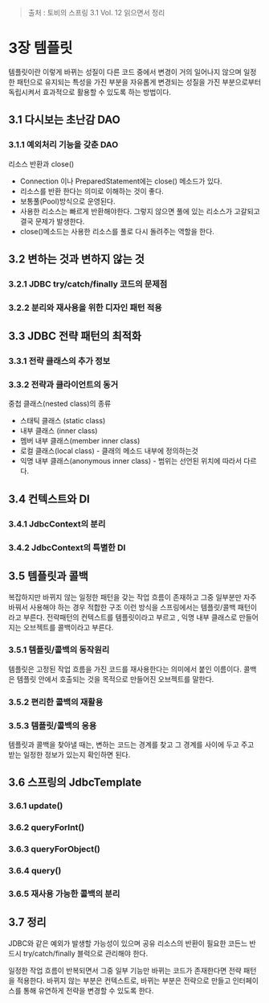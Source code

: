 > 출처 : 토비의 스프링 3.1 Vol. 12 읽으면서 정리

# 3장 템플릿
템플릿이란 이렇게 바뀌는 성질이 다른 코드 중에서 변경이 거의 일어나지 않으며 일정한 패턴으로 유지되는
특성을 가진 부분을 자유롭게 변경되는 성질을 가진 부분으로부터 독립시켜서 효과적으로 활용할 수 있도록 하는 방법이다.

## 3.1 다시보는 초난감 DAO
### 3.1.1 예외처리 기능을 갖춘 DAO
리소스 반환과 close()  
- Connection 이나 PreparedStatement에는 close() 메소드가 있다.
- 리소스를 반환 한다는 의미로 이해하는 것이 좋다.
- 보통풀(Pool)방식으로 운영된다.
- 사용한 리소스는 빠르게 반환해야한다. 그렇지 않으면 풀에 있는 리소스가 고갈되고 결국 문제가 발생한다.
- close()메소드는 사용한 리소스를 풀로 다시 돌려주는 역할을 한다.

## 3.2 변하는 것과 변하지 않는 것
### 3.2.1 JDBC try/catch/finally 코드의 문제점
### 3.2.2 분리와 재사용을 위한 디자인 패턴 적용
    
## 3.3 JDBC 전략 패턴의 최적화
### 3.3.1 전략 클래스의 추가 정보
### 3.3.2 전략과 클라이언트의 동거

중첩 클래스(nested class)의 종류  
- 스태틱 클래스 (static class)
- 내부 클래스 (inner class)
- 멤버 내부 클래스(member inner class)
- 로컬 클래스(local class) - 클래의 메소드 내부에 정의하는것
- 익명 내부 클래스(anonymous inner class) - 범위는 선언된 위치에 따라서 다르다.

## 3.4 컨텍스트와 DI
### 3.4.1 JdbcContext의 분리
### 3.4.2 JdbcContext의 특별한 DI

## 3.5 템플릿과 콜백
복잡하지만 바뀌지 않는 일정한 패턴을 갖는 작업 흐름이 존재하고 그중 일부분만 자주 바꿔서 사용해야 하는 경우 적합한 구조
이런 방식을 스프링에서는 템플릿/콜백 패턴이라고 부른다.
전략패턴의 컨텍스트를 템플릿이라고 부르고 , 익명 내부 클래스로 만들어지는 오브젝트를 콜백이라고 부른다.

### 3.5.1 템플릿/콜백의 동작원리
템플릿은 고정된 작업 흐름을 가진 코드를 재사용한다는 의미에서 붙인 이름이다.
콜백은 템플릿 안에서 호출되는 것을 목적으로 만들어진 오브젝트를 말한다.

### 3.5.2 편리한 콜백의 재활용
### 3.5.3 템플릿/콜백의 응용
템플릿과 콜백을 찾아낼 때는, 변하는 코드는 경계를 찾고 그 경계를 사이에 두고 주고 받는 일정한 정보가 있는지 확인하면 된다.

## 3.6 스프링의 JdbcTemplate
### 3.6.1 update()
### 3.6.2 queryForInt()
### 3.6.3 queryForObject()
### 3.6.4 query()
### 3.6.5 재사용 가능한 콜백의 분리

## 3.7 정리
JDBC와 같은 예외가 발생할 가능성이 있으며 공유 리소스의 반환이 필요한 코든느 반드시 try/catch/finally 블럭으로 관리해야 한다.

일정한 작업 흐름이 반복되면서 그중 일부 기능만 바뀌는 코드가 존재한다면 전략 패턴을 적용한다.
바뀌지 않는 부분은 컨텍스트로, 바뀌는 부분은 전략으로 만들고 인터페이스를 통해 유연하게 전략을 변경할 수 있도록 한다.

    
    



  




    






          




